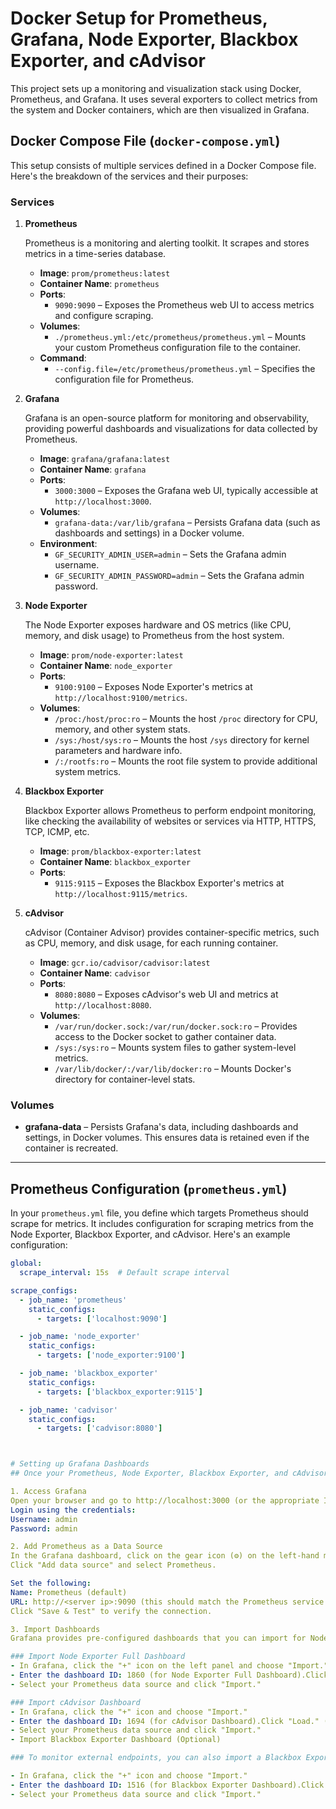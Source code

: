 # Docker Setup for Prometheus, Grafana, Node Exporter, Blackbox Exporter, and cAdvisor

This project sets up a monitoring and visualization stack using Docker, Prometheus, and Grafana. It uses several exporters to collect metrics from the system and Docker containers, which are then visualized in Grafana.

## Docker Compose File (`docker-compose.yml`)

This setup consists of multiple services defined in a Docker Compose file. Here's the breakdown of the services and their purposes:

### Services

1. **Prometheus**

   Prometheus is a monitoring and alerting toolkit. It scrapes and stores metrics in a time-series database.

   - **Image**: `prom/prometheus:latest`
   - **Container Name**: `prometheus`
   - **Ports**:
     - `9090:9090` – Exposes the Prometheus web UI to access metrics and configure scraping.
   - **Volumes**:
     - `./prometheus.yml:/etc/prometheus/prometheus.yml` – Mounts your custom Prometheus configuration file to the container.
   - **Command**:
     - `--config.file=/etc/prometheus/prometheus.yml` – Specifies the configuration file for Prometheus.

2. **Grafana**

   Grafana is an open-source platform for monitoring and observability, providing powerful dashboards and visualizations for data collected by Prometheus.

   - **Image**: `grafana/grafana:latest`
   - **Container Name**: `grafana`
   - **Ports**:
     - `3000:3000` – Exposes the Grafana web UI, typically accessible at `http://localhost:3000`.
   - **Volumes**:
     - `grafana-data:/var/lib/grafana` – Persists Grafana data (such as dashboards and settings) in a Docker volume.
   - **Environment**:
     - `GF_SECURITY_ADMIN_USER=admin` – Sets the Grafana admin username.
     - `GF_SECURITY_ADMIN_PASSWORD=admin` – Sets the Grafana admin password.

3. **Node Exporter**

   The Node Exporter exposes hardware and OS metrics (like CPU, memory, and disk usage) to Prometheus from the host system.

   - **Image**: `prom/node-exporter:latest`
   - **Container Name**: `node_exporter`
   - **Ports**:
     - `9100:9100` – Exposes Node Exporter's metrics at `http://localhost:9100/metrics`.
   - **Volumes**:
     - `/proc:/host/proc:ro` – Mounts the host `/proc` directory for CPU, memory, and other system stats.
     - `/sys:/host/sys:ro` – Mounts the host `/sys` directory for kernel parameters and hardware info.
     - `/:/rootfs:ro` – Mounts the root file system to provide additional system metrics.

4. **Blackbox Exporter**

   Blackbox Exporter allows Prometheus to perform endpoint monitoring, like checking the availability of websites or services via HTTP, HTTPS, TCP, ICMP, etc.

   - **Image**: `prom/blackbox-exporter:latest`
   - **Container Name**: `blackbox_exporter`
   - **Ports**:
     - `9115:9115` – Exposes the Blackbox Exporter's metrics at `http://localhost:9115/metrics`.

5. **cAdvisor**

   cAdvisor (Container Advisor) provides container-specific metrics, such as CPU, memory, and disk usage, for each running container.

   - **Image**: `gcr.io/cadvisor/cadvisor:latest`
   - **Container Name**: `cadvisor`
   - **Ports**:
     - `8080:8080` – Exposes cAdvisor's web UI and metrics at `http://localhost:8080`.
   - **Volumes**:
     - `/var/run/docker.sock:/var/run/docker.sock:ro` – Provides access to the Docker socket to gather container data.
     - `/sys:/sys:ro` – Mounts system files to gather system-level metrics.
     - `/var/lib/docker/:/var/lib/docker:ro` – Mounts Docker's directory for container-level stats.

### Volumes

- **grafana-data** – Persists Grafana's data, including dashboards and settings, in Docker volumes. This ensures data is retained even if the container is recreated.

---

## Prometheus Configuration (`prometheus.yml`)

In your `prometheus.yml` file, you define which targets Prometheus should scrape for metrics. It includes configuration for scraping metrics from the Node Exporter, Blackbox Exporter, and cAdvisor. Here's an example configuration:

```yaml
global:
  scrape_interval: 15s  # Default scrape interval

scrape_configs:
  - job_name: 'prometheus'
    static_configs:
      - targets: ['localhost:9090']

  - job_name: 'node_exporter'
    static_configs:
      - targets: ['node_exporter:9100']

  - job_name: 'blackbox_exporter'
    static_configs:
      - targets: ['blackbox_exporter:9115']

  - job_name: 'cadvisor'
    static_configs:
      - targets: ['cadvisor:8080']



# Setting up Grafana Dashboards
## Once your Prometheus, Node Exporter, Blackbox Exporter, and cAdvisor containers are up and running, you can add them to Grafana for visualization. Here’s how to do it:

1. Access Grafana
Open your browser and go to http://localhost:3000 (or the appropriate IP if not on localhost).
Login using the credentials:
Username: admin
Password: admin

2. Add Prometheus as a Data Source
In the Grafana dashboard, click on the gear icon (⚙️) on the left-hand menu and choose "Data Sources."
Click "Add data source" and select Prometheus.

Set the following:
Name: Prometheus (default)
URL: http://<server ip>:9090 (this should match the Prometheus service's URL in your Docker Compose setup).
Click "Save & Test" to verify the connection.

3. Import Dashboards
Grafana provides pre-configured dashboards that you can import for Node Exporter, cAdvisor, etc.

### Import Node Exporter Full Dashboard
- In Grafana, click the "+" icon on the left panel and choose "Import."
- Enter the dashboard ID: 1860 (for Node Exporter Full Dashboard).Click "Load." (https://grafana.com/grafana/dashboards/1860-node-exporter-full/)
- Select your Prometheus data source and click "Import."

### Import cAdvisor Dashboard
- In Grafana, click the "+" icon and choose "Import."
- Enter the dashboard ID: 1694 (for cAdvisor Dashboard).Click "Load." (https://grafana.com/grafana/dashboards/14282-cadvisor-exporter/)
- Select your Prometheus data source and click "Import."
- Import Blackbox Exporter Dashboard (Optional)

### To monitor external endpoints, you can also import a Blackbox Exporter dashboard:

- In Grafana, click the "+" icon and choose "Import."
- Enter the dashboard ID: 1516 (for Blackbox Exporter Dashboard).Click "Load." (https://grafana.com/grafana/dashboards/7587-prometheus-blackbox-exporter/)
- Select your Prometheus data source and click "Import."
```
